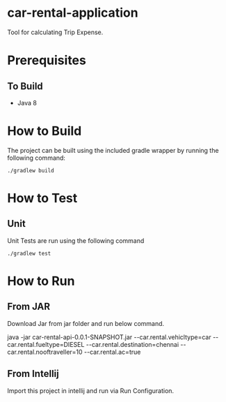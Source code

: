 # car-rental-application
Tool for calculating Trip Expense.

# Prerequisites
## To Build
- Java 8

# How to Build
The project can be built using the included gradle wrapper by running the following command:
```
./gradlew build
```
# How to Test
## Unit
Unit Tests are run using the following command
```
./gradlew test
```
# How to Run

## From JAR
Download Jar from jar folder and run below command.

java -jar car-rental-api-0.0.1-SNAPSHOT.jar --car.rental.vehicltype=car --car.rental.fueltype=DIESEL --car.rental.destination=chennai
 --car.rental.nooftraveller=10 --car.rental.ac=true
 
## From Intellij
Import this project in intellij and run via Run Configuration.
 
